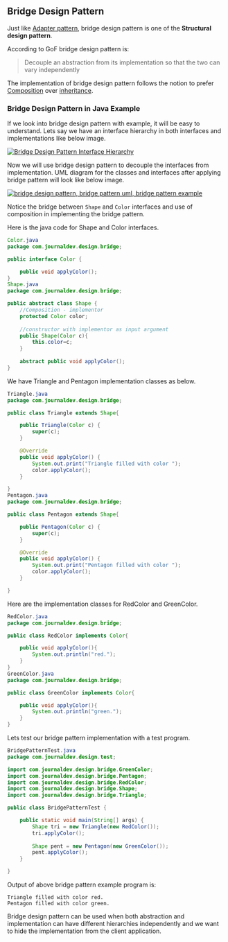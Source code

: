 ## Bridge Design Pattern

Just like [Adapter pattern](https://www.journaldev.com/1487/adapter-design-pattern-java), bridge design pattern is one of the **Structural design pattern**.

According to GoF bridge design pattern is:

> Decouple an abstraction from its implementation so that the two can vary independently

The implementation of bridge design pattern follows the notion to prefer [Composition](https://www.journaldev.com/1325/composition-in-java-example) over [inheritance](https://www.journaldev.com/644/inheritance-java-example).

### Bridge Design Pattern in Java Example

If we look into bridge design pattern with example, it will be easy to understand. Lets say we have an interface hierarchy in both interfaces and implementations like below image.



[![Bridge Design Pattern Interface Hierarchy](https://cdn.journaldev.com/wp-content/uploads/2013/07/Bridge-Interface-Hierarchy-450x248.png)](https://cdn.journaldev.com/wp-content/uploads/2013/07/Bridge-Interface-Hierarchy.png)

Now we will use bridge design pattern to decouple the interfaces from implementation. UML diagram for the classes and interfaces after applying bridge pattern will look like below image.

[![bridge design pattern, bridge pattern uml, bridge pattern example](https://cdn.journaldev.com/wp-content/uploads/2013/07/bridge-design-pattern-450x196.png)](https://cdn.journaldev.com/wp-content/uploads/2013/07/bridge-design-pattern.png)

Notice the bridge between `Shape` and `Color` interfaces and use of composition in implementing the bridge pattern.

Here is the java code for Shape and Color interfaces.

```java
Color.java
package com.journaldev.design.bridge;

public interface Color {

	public void applyColor();
}
Shape.java
package com.journaldev.design.bridge;

public abstract class Shape {
	//Composition - implementor
	protected Color color;
	
	//constructor with implementor as input argument
	public Shape(Color c){
		this.color=c;
	}
	
	abstract public void applyColor();
}
```

We have Triangle and Pentagon implementation classes as below.

```java
Triangle.java
package com.journaldev.design.bridge;

public class Triangle extends Shape{

	public Triangle(Color c) {
		super(c);
	}

	@Override
	public void applyColor() {
		System.out.print("Triangle filled with color ");
		color.applyColor();
	} 

}
Pentagon.java
package com.journaldev.design.bridge;

public class Pentagon extends Shape{

	public Pentagon(Color c) {
		super(c);
	}

	@Override
	public void applyColor() {
		System.out.print("Pentagon filled with color ");
		color.applyColor();
	} 

}
```

Here are the implementation classes for RedColor and GreenColor.

```java
RedColor.java
package com.journaldev.design.bridge;

public class RedColor implements Color{

	public void applyColor(){
		System.out.println("red.");
	}
}
GreenColor.java
package com.journaldev.design.bridge;

public class GreenColor implements Color{

	public void applyColor(){
		System.out.println("green.");
	}
}
```

Lets test our bridge pattern implementation with a test program.

```java
BridgePatternTest.java
package com.journaldev.design.test;

import com.journaldev.design.bridge.GreenColor;
import com.journaldev.design.bridge.Pentagon;
import com.journaldev.design.bridge.RedColor;
import com.journaldev.design.bridge.Shape;
import com.journaldev.design.bridge.Triangle;

public class BridgePatternTest {

	public static void main(String[] args) {
		Shape tri = new Triangle(new RedColor());
		tri.applyColor();
		
		Shape pent = new Pentagon(new GreenColor());
		pent.applyColor();
	}

}
```

Output of above bridge pattern example program is:

```shell
Triangle filled with color red.
Pentagon filled with color green.
```

Bridge design pattern can be used when both abstraction and implementation can have different hierarchies independently and we want to hide the implementation from the client application.